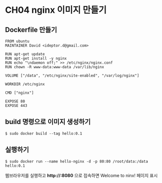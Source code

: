 # CH04 nginx 이미지 만들기

## Dockerfile 만들기
```
FROM ubuntu
MAINTAINER David <ideptor.d@gmail.com>

RUN apt-get update
RUN apt-get install -y nginx
RUN echo "\ndaemon off;" >> /etc/nginx/nginx.conf
RUN chown -R www-data:www-data /var/lib/nginx

VOLUME ["/data", "/etc/nginx/site-enabled", "/var/log/nginx"]

WORKDIR /etc/nginx

CMD ["nginx"]

EXPOSE 80
EXPOSE 443
```

## build 명령으로 이미지 생성하기
```
$ sudo docker build --tag hello:0.1
```

## 실행하기
```
$ sudo docker run --name hello-nginx -d -p 80:80 /root/data:/data hello:0.1
```

웹브라우저를 실행하고 **http://<host IP>:8080** 으로 접속하면 Welcome to ninx! 페이지 표시

